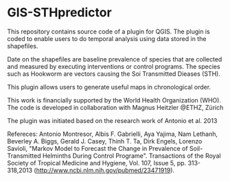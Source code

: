 GIS-STHpredictor
================

This repository contains source code of a plugin for QGIS. The plugin is coded to enable users to do temporal analysis using data stored in the shapefiles.

Date on the shapefiles are baseline prevalence of species that are collected and measured by executing interventions or control programs. The species such as Hookworm are vectors causing the Soi Transmitted Dieases (STH).

This plugin allows users to generate useful maps in chronological order. 

This work is financially supported by the World Health Organization (WHO). The code is developed in collaboration with Magnus Heitzler @ETHZ, Zürich

The plugin was initiated based on the research work of Antonio et al. 2013

Refereces:
Antonio Montresor, Albis F. Gabrielli, Aya Yajima, Nam Lethanh, Beverley A. Biggs, Gerald J. Casey, Thinh T. Ta, Dirk Engels, Lorenzo Savioli, "Markov Model to Forecast the Change in Prevalence of Soil-Transmitted Helminths During Control Programe". Transactions of the Royal Society of Tropical Medicine and Hygiene, Vol. 107, Issue 5, pp. 313-318,2013 (http://www.ncbi.nlm.nih.gov/pubmed/23471919). 
